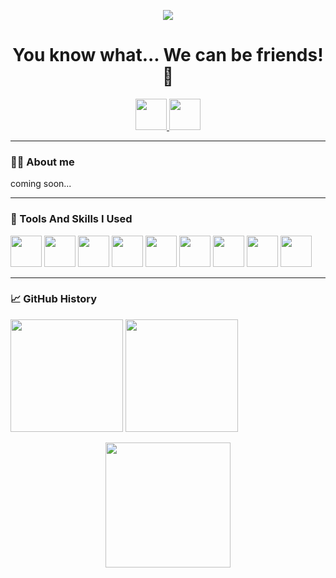 <p align="center">
  <img src="https://capsule-render.vercel.app/api?text=Hello%20there!🧑🏼‍🚀&animation=fadeIn&type=waving&color=gradient&height=100"/>
</p>
<h1 align="center">
  You know what... We can be friends! 🤪
</h1>
<p align="center">
  <a href="https://www.facebook.com/nuttapong9595" title="nuttapong9595">
    <img height="50" src="https://cdn0.iconfinder.com/data/icons/social-flat-rounded-rects/512/facebook-512.png"/>
  </a>
    <a href="https://discordapp.com/users/492987529448914944" title="Fluffy#0007">
    <img height="50" src="https://cdn-icons-png.flaticon.com/512/2504/2504896.png"/>
  </a>
</p>
<hr/>
<h3>
  👨‍💻 About me
</h3>
<p>
   coming soon...
</p>
<hr/>
<h3>
  🚀 Tools And Skills I Used
</h3>
<p>
   <img height="50" src="https://user-images.githubusercontent.com/69140322/204384307-985c0187-0b47-4936-83bf-a2ba16a26eb2.png"/>
   <img height="50" src="https://upload.wikimedia.org/wikipedia/commons/thumb/7/7d/Microsoft_.NET_logo.svg/180px-Microsoft_.NET_logo.svg.png"/>
   <img height="50" src="https://cdn-icons-png.flaticon.com/512/4492/4492311.png"/>
   <img height="50" src="https://cdn-icons-png.flaticon.com/512/875/875209.png"/>
   <img height="50" src="https://cdn-icons-png.flaticon.com/512/5968/5968350.png"/>
   <img height="50" src="https://cdn-icons-png.flaticon.com/512/331/331395.png"/>
   <img height="50" src="https://cdn-icons-png.flaticon.com/512/5968/5968292.png"/>
   <img height="50" src="https://cdn-icons-png.flaticon.com/512/1427/1427121.png"/>
   <img height="50" src="https://cdn-icons-png.flaticon.com/512/919/919825.png"/>
</p>
<hr/>
<h3>
  📈 GitHub History
</h3>
<p>
  <img height=180" width="auto" src="https://github-readme-stats.vercel.app/api?username=nuttapong6565&show_icons=true&theme=radical"/>
  <img height=180" width="auto" src="https://github-readme-stats.vercel.app/api/top-langs/?username=nuttapong6565&layout=compact&theme=radical"/>
</p>
<p align="center">
  <img height=200" width="auto" src="https://blog.darrien.dev/you-dont-know-gif/code.gif"/>
</p>

